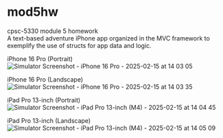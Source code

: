 # mod5hw
cpsc-5330 module 5 homework<br>
A text-based adventure iPhone app organized in the MVC framework to exemplify the use of structs for app data and logic. 

iPhone 16 Pro (Portrait)
![Simulator Screenshot - iPhone 16 Pro - 2025-02-15 at 14 03 05](https://github.com/user-attachments/assets/6ea75e80-a1c5-43da-ab50-d8419b36f1d8)

iPhone 16 Pro (Landscape)
![Simulator Screenshot - iPhone 16 Pro - 2025-02-15 at 14 03 35](https://github.com/user-attachments/assets/fb9652dc-dfac-4d25-8f34-21639c746fcc)


iPad Pro 13-inch (Portrait)
![Simulator Screenshot - iPad Pro 13-inch (M4) - 2025-02-15 at 14 04 45](https://github.com/user-attachments/assets/15ebb57a-f269-4d27-aed3-7ea3c890e92d)

iPad Pro 13-inch (Landscape)
![Simulator Screenshot - iPad Pro 13-inch (M4) - 2025-02-15 at 14 05 09](https://github.com/user-attachments/assets/fb903b23-c1b0-4b8a-85c1-eead0c676795)
